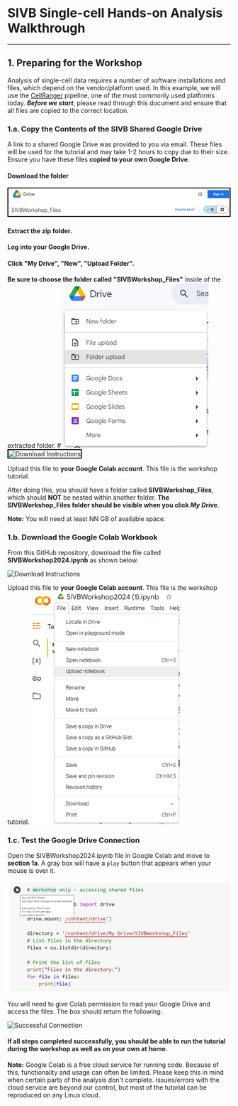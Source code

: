 # SIVB Single-cell Hands-on Analysis Walkthrough

------------

## 1. Preparing for the Workshop
Analysis of single-cell data requires a number of software installations and files, which depend on the vendor/platform used. In this example, we will use the [CellRanger](https://www.10xgenomics.com/support/software/cell-ranger/latest/tutorials) pipeline, one of the most commonly used platforms today. **_Before we start_**, please read through this document and ensure that all files are copied to the correct location.

### 1.a. Copy the Contents of the SIVB Shared Google Drive
A link to a shared Google Drive was provided to you via email. These files will be used for the tutorial and may take 1-2 hours to copy due to their size. Ensure you have these files **copied to your own Google Drive**. 

#### Download the folder

<kbd>
<img src="images/DownloadGDrive.png" alt="Download Instructions" style="width:500px; border:2px solid black;"/>
</kbd>

#### Extract the zip folder.


#### Log into your Google Drive.


#### Click "My Drive", "New", "Upload Folder".
<b> Be sure to choose the folder called "SIVBWorkshop_Files"</b> inside of the extracted folder.
#![DownloadDrive](images/GDriveUpload.png)
<img src="images/download_instructions.png" alt="Download Instructions" style="width:500px; border:2px solid black;"/>

Upload this file to **your Google Colab account**. This file is the workshop tutorial.

After doing this, you should have a folder called **SIVBWorkshop_Files**, which should **NOT** be nested within another folder. **The SIVBWorkshop_Files folder should be visible when you click _My Drive_**.

**Note:** You will need at least NN GB of available space.

### 1.b. Download the **Google Colab Workbook**
From this GitHub repository, download the file called **SIVBWorkshop2024.ipynb** as shown below.

![Download Instructions](images/download_instructions.png)

Upload this file to **your Google Colab account**. This file is the workshop tutorial.
![Upload Instructions](images/Colab_upload.png)

### 1.c. Test the Google Drive Connection
Open the SIVBWorkshop2024.ipynb file in Google Colab and move to **section 1a**. A gray box will have a `play` button that appears when your mouse is over it.

![Run Section](images/Colab_runChunk.png)

You will need to give Colab permission to read your Google Drive and access the files. The box should return the following:

![Successful Connection](images/successful_connection.png)

#### If all steps completed successfully, you should be able to run the tutorial during the workshop as well as on your own at home.

**Note:** Google Colab is a free cloud service for running code. Because of this, functionality and usage can often be limited. Please keep this in mind when certain parts of the analysis don't complete. Issues/errors with the cloud service are beyond our control, but most of the tutorial can be reproduced on any Linux cloud.
